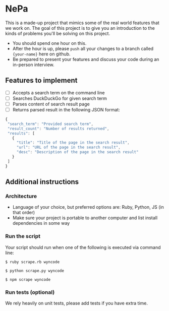 # NePa
This is a made-up project that mimics some of the real world features that we work on. The goal of this project is to give you an introduction to the kinds of problems you'll be solving on this project.

 - You should spend one hour on this.
 - After the hour is up, please `push` all your changes to a branch called `{your-name}` here on github.
 - Be prepared to present your features and discuss your code during an in-person interview.
 
 ## Features to implement
 
 - [ ] Accepts a search term on the command line
 - [ ] Searches DuckDuckGo for given search term
 - [ ] Parses content of search result page
 - [ ] Returns parsed result in the following JSON format:

 ```js
 {
  "search_term": "Provided search term",
  "result_count": "Number of results returned",
  "results": [
    {
      "title": "Title of the page in the search result",
      "url": "URL of the page in the search result",
      "desc": "Description of the page in the search result"
    }
  ]
}
 ```
 
## Additional instructions

### Architecture
- Language of your choice, but preferred options are: Ruby, Python, JS (in that order)
- Make sure your project is portable to another computer and list install dependencies in some way

### Run the script
Your script should run when one of the following is executed via command line:
```
$ ruby scrape.rb wyncode
```
```
$ python scrape.py wyncode
```
```
$ npm scrape wyncode
```


### Run tests (optional)

We rely heavily on unit tests, please add tests if you have extra time.
